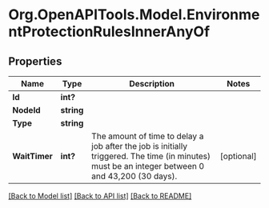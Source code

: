 # Org.OpenAPITools.Model.EnvironmentProtectionRulesInnerAnyOf

## Properties

Name | Type | Description | Notes
------------ | ------------- | ------------- | -------------
**Id** | **int?** |  | 
**NodeId** | **string** |  | 
**Type** | **string** |  | 
**WaitTimer** | **int?** | The amount of time to delay a job after the job is initially triggered. The time (in minutes) must be an integer between 0 and 43,200 (30 days). | [optional] 

[[Back to Model list]](../README.md#documentation-for-models) [[Back to API list]](../README.md#documentation-for-api-endpoints) [[Back to README]](../README.md)

